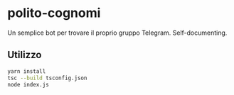 # polito-cognomi

Un semplice bot per trovare il proprio gruppo Telegram. Self-documenting.

## Utilizzo

```sh
yarn install
tsc --build tsconfig.json
node index.js
```